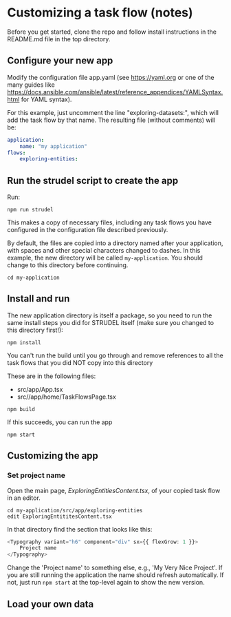 # Customizing a task flow (notes)

Before you get started, clone the repo and follow install instructions in the README.md file in the top directory.

## Configure your new app

Modify the configuration file app.yaml (see https://yaml.org or one of the many guides like https://docs.ansible.com/ansible/latest/reference_appendices/YAMLSyntax.html for YAML syntax).

For this example, just uncomment the line "exploring-datasets:", which will add the task flow by that name.
The resulting file (without comments) will be:
```yaml
application:
    name: "my application"
flows:
    exploring-entities:
```

## Run the strudel script to create the app

Run:
```shell
npm run strudel
```

This makes a copy of necessary files, including any task flows you have configured in the configuration file described previously.

By default, the files are copied into a directory named after your application,
with spaces and other special characters changed to dashes.
In this example, the new directory will be called `my-application`.
You should change to this directory before continuing.

```shell
cd my-application
```

## Install and run

The new application directory is itself a package, so you need to run the same install steps you did for STRUDEL itself (make sure you changed to this directory first!):

```shell
npm install
```

You can't run the build until you go through and remove references to all the task flows that you did NOT copy into this directory

These are in the following files:

* src/app/App.tsx
* src//app/home/TaskFlowsPage.tsx

```shell
npm build
```

If this succeeds, you can run the app
```shell
npm start
```

## Customizing the app

### Set project name

Open the main page, _ExploringEntitiesContent.tsx_, of your copied task flow in an editor.
```shell
cd my-application/src/app/exploring-entities
edit ExploringEntititesContent.tsx
```

In that directory find the section that looks like this:
```typescript jsx
<Typography variant="h6" component="div" sx={{ flexGrow: 1 }}>
    Project name
</Typography>
```
Change the 'Project name' to something else, e.g., 'My Very Nice Project'.
If you are still running the application the name should refresh
automatically.
If not, just run `npm start` at the top-level again to show the new version.


## Load your own data

